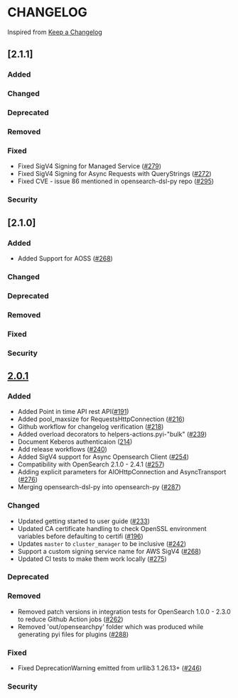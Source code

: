 # CHANGELOG
Inspired from [Keep a Changelog](https://keepachangelog.com/en/1.0.0/)

## [2.1.1]
### Added
### Changed
### Deprecated
### Removed
### Fixed
- Fixed SigV4 Signing for Managed Service ([#279](https://github.com/opensearch-project/opensearch-py/pull/279))
- Fixed SigV4 Signing for Async Requests with QueryStrings ([#272](https://github.com/opensearch-project/opensearch-py/pull/279))
- Fixed CVE - issue 86 mentioned in opensearch-dsl-py repo ([#295](https://github.com/opensearch-project/opensearch-py/pull/295))
### Security

## [2.1.0]
### Added
- Added Support for AOSS ([#268](https://github.com/opensearch-project/opensearch-py/pull/268))
### Changed
### Deprecated
### Removed
### Fixed
### Security

## [2.0.1]
### Added
- Added Point in time API rest API([#191](https://github.com/opensearch-project/opensearch-py/pull/191))
- Added pool_maxsize for RequestsHttpConnection ([#216](https://github.com/opensearch-project/opensearch-py/pull/216))
- Github workflow for changelog verification ([#218](https://github.com/opensearch-project/opensearch-py/pull/218))
- Added overload decorators to helpers-actions.pyi-"bulk" ([#239](https://github.com/opensearch-project/opensearch-py/pull/239))
- Document Keberos authenticaion ([214](https://github.com/opensearch-project/opensearch-py/pull/214))
- Add release workflows ([#240](https://github.com/opensearch-project/opensearch-py/pull/240))
- Added SigV4 support for Async Opensearch Client ([#254](https://github.com/opensearch-project/opensearch-py/pull/254))
- Compatibility with OpenSearch 2.1.0 - 2.4.1 ([#257](https://github.com/opensearch-project/opensearch-py/pull/257))
- Adding explicit parameters for AIOHttpConnection and AsyncTransport ([#276](https://github.com/opensearch-project/opensearch-py/pull/276))
- Merging opensearch-dsl-py into opensearch-py ([#287](https://github.com/opensearch-project/opensearch-py/pull/287))
### Changed
- Updated getting started to user guide ([#233](https://github.com/opensearch-project/opensearch-py/pull/233))
- Updated CA certificate handling to check OpenSSL environment variables before defaulting to certifi ([#196](https://github.com/opensearch-project/opensearch-py/pull/196))
- Updates `master` to `cluster_manager` to be inclusive ([#242](https://github.com/opensearch-project/opensearch-py/pull/242))
- Support a custom signing service name for AWS SigV4 ([#268](https://github.com/opensearch-project/opensearch-py/pull/268))
- Updated CI tests to make them work locally ([#275](https://github.com/opensearch-project/opensearch-py/pull/275))
### Deprecated

### Removed
- Removed patch versions in integration tests for OpenSearch 1.0.0 - 2.3.0 to reduce Github Action jobs ([#262](https://github.com/opensearch-project/opensearch-py/pull/262))
- Removed 'out/opensearchpy' folder which was produced while generating pyi files for plugins ([#288](https://github.com/opensearch-project/opensearch-py/pull/288))
### Fixed
- Fixed DeprecationWarning emitted from urllib3 1.26.13+ ([#246](https://github.com/opensearch-project/opensearch-py/pull/246))
### Security


[Unreleased]: https://github.com/opensearch-project/opensearch-py/compare/2.0...HEAD
[2.0.1]: https://github.com/opensearch-project/opensearch-py/compare/2.0...HEAD
